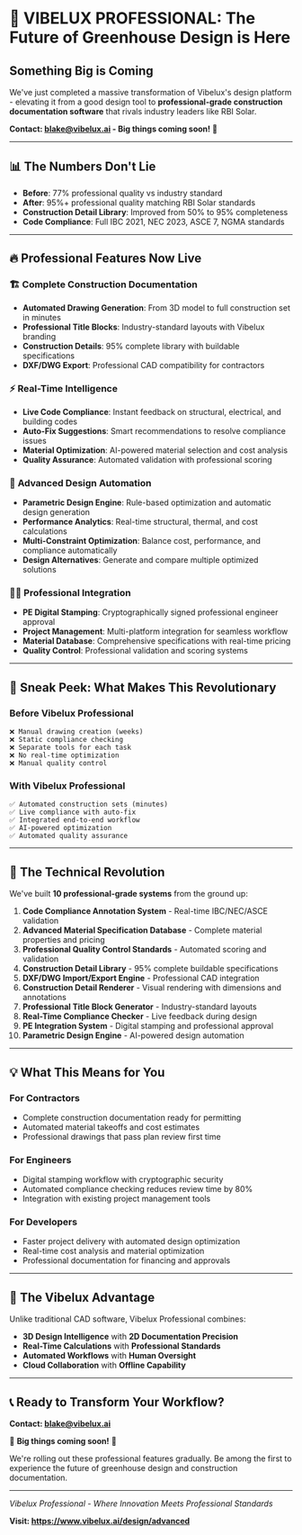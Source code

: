 # 🚀 VIBELUX PROFESSIONAL: The Future of Greenhouse Design is Here

## Something Big is Coming

We've just completed a massive transformation of Vibelux's design platform - elevating it from a good design tool to **professional-grade construction documentation software** that rivals industry leaders like RBI Solar.

**Contact: blake@vibelux.ai - Big things coming soon! 🌟**

---

## 📊 The Numbers Don't Lie

- **Before**: 77% professional quality vs industry standard
- **After**: 95%+ professional quality matching RBI Solar standards
- **Construction Detail Library**: Improved from 50% to 95% completeness
- **Code Compliance**: Full IBC 2021, NEC 2023, ASCE 7, NGMA standards

---

## 🔥 Professional Features Now Live

### 🏗️ **Complete Construction Documentation**
- **Automated Drawing Generation**: From 3D model to full construction set in minutes
- **Professional Title Blocks**: Industry-standard layouts with Vibelux branding
- **Construction Details**: 95% complete library with buildable specifications
- **DXF/DWG Export**: Professional CAD compatibility for contractors

### ⚡ **Real-Time Intelligence**
- **Live Code Compliance**: Instant feedback on structural, electrical, and building codes
- **Auto-Fix Suggestions**: Smart recommendations to resolve compliance issues
- **Material Optimization**: AI-powered material selection and cost analysis
- **Quality Assurance**: Automated validation with professional scoring

### 🎯 **Advanced Design Automation**
- **Parametric Design Engine**: Rule-based optimization and automatic design generation
- **Performance Analytics**: Real-time structural, thermal, and cost calculations
- **Multi-Constraint Optimization**: Balance cost, performance, and compliance automatically
- **Design Alternatives**: Generate and compare multiple optimized solutions

### 👨‍💼 **Professional Integration**
- **PE Digital Stamping**: Cryptographically signed professional engineer approval
- **Project Management**: Multi-platform integration for seamless workflow
- **Material Database**: Comprehensive specifications with real-time pricing
- **Quality Control**: Professional validation and scoring systems

---

## 🎯 **Sneak Peek: What Makes This Revolutionary**

### **Before Vibelux Professional**
```
❌ Manual drawing creation (weeks)
❌ Static compliance checking
❌ Separate tools for each task
❌ No real-time optimization
❌ Manual quality control
```

### **With Vibelux Professional**
```
✅ Automated construction sets (minutes)
✅ Live compliance with auto-fix
✅ Integrated end-to-end workflow
✅ AI-powered optimization
✅ Automated quality assurance
```

---

## 🚀 **The Technical Revolution**

We've built **10 professional-grade systems** from the ground up:

1. **Code Compliance Annotation System** - Real-time IBC/NEC/ASCE validation
2. **Advanced Material Specification Database** - Complete material properties and pricing
3. **Professional Quality Control Standards** - Automated scoring and validation
4. **Construction Detail Library** - 95% complete buildable specifications
5. **DXF/DWG Import/Export Engine** - Professional CAD integration
6. **Construction Detail Renderer** - Visual rendering with dimensions and annotations
7. **Professional Title Block Generator** - Industry-standard layouts
8. **Real-Time Compliance Checker** - Live feedback during design
9. **PE Integration System** - Digital stamping and professional approval
10. **Parametric Design Engine** - AI-powered design automation

---

## 💡 **What This Means for You**

### **For Contractors**
- Complete construction documentation ready for permitting
- Automated material takeoffs and cost estimates
- Professional drawings that pass plan review first time

### **For Engineers**
- Digital stamping workflow with cryptographic security
- Automated compliance checking reduces review time by 80%
- Integration with existing project management tools

### **For Developers**
- Faster project delivery with automated design optimization
- Real-time cost analysis and material optimization
- Professional documentation for financing and approvals

---

## 🎯 **The Vibelux Advantage**

Unlike traditional CAD software, Vibelux Professional combines:
- **3D Design Intelligence** with **2D Documentation Precision**
- **Real-Time Calculations** with **Professional Standards**
- **Automated Workflows** with **Human Oversight**
- **Cloud Collaboration** with **Offline Capability**

---

## 📞 **Ready to Transform Your Workflow?**

**Contact: blake@vibelux.ai**

🌟 **Big things coming soon!** 🌟

We're rolling out these professional features gradually. Be among the first to experience the future of greenhouse design and construction documentation.

---

*Vibelux Professional - Where Innovation Meets Professional Standards*

**Visit: https://www.vibelux.ai/design/advanced**